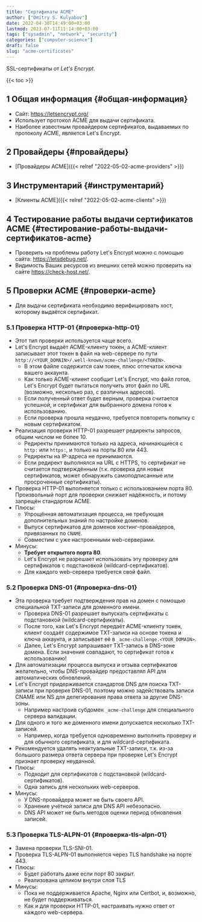 ```yaml
---
title: "Сертификаты ACME"
author: ["Dmitry S. Kulyabov"]
date: 2022-04-30T14:49:00+03:00
lastmod: 2023-07-11T11:14:00+03:00
tags: ["sysadmin", "network", "security"]
categories: ["computer-science"]
draft: false
slug: "acme-certificates"
---
```


SSL-сертификаты от _Let's Encrypt_.

<!--more-->

{{< toc >}}


## <span class="section-num">1</span> Общая информация {#общая-информация}

-   Сайт: <https://letsencrypt.org/>
-   Использует протокол ACME для выдачи сертификата.
-   Наиболее известным провайдером сертификатов, выдаваемых по протоколу ACME, является Let's Encrypt.


## <span class="section-num">2</span> Провайдеры {#провайдеры}

-   [Провайдеры ACME]({{< relref "2022-05-02-acme-providers" >}})


## <span class="section-num">3</span> Инструментарий {#инструментарий}

-   [Клиенты ACME]({{< relref "2022-05-02-acme-clients" >}})


## <span class="section-num">4</span> Тестирование работы выдачи сертификатов ACME {#тестирование-работы-выдачи-сертификатов-acme}

-   Проверить на проблемы работу Let's Encrypt можно с помощью сайта: <https://letsdebug.net/>.
-   Видимость Ваших ресурсов из внешних сетей можно проверить на сайте <https://check-host.net/>.


## <span class="section-num">5</span> Проверки ACME {#проверки-acme}

-   Для выдачи сертификата необходимо верифицировать хост, которому выдаётся сертификат.


### <span class="section-num">5.1</span> Проверка HTTP-01 {#проверка-http-01}

-   Этот тип проверки используется чаще всего.
-   Let's Encrypt выдаёт ACME-клиенту токен, а ACME-клиент записывает этот токен в файл на web-сервере по пути `http://<YOUR_DOMAIN>/.well-known/acme-challenge/<TOKEN>`.
    -   В этом файле содержится сам токен, плюс отпечаток ключа вашего аккаунта.
    -   Как только ACME-клиент сообщит Let's Encrypt, что файл готов, Let's Encrypt будет пытаться получить этот файл по URL (возможно, несколько раз, с различных адресов).
    -   Если полученный ответ будет верным, проверка считается успешной, и сертификат для выбранного домена готов к использованию.
    -   Если проверка прошла неудачно, требуется повторить попытку с новым сертификатом.
-   Реализация проверки HTTP-01 разрешает редиректы запросов, общим числом не более 10.
    -   Редиректы принимаются только на адреса, начинающиеся с `http:` или `https:`, и только на порты 80 или 443.
    -   Редиректы на IP-адреса не принимаются.
    -   Если редирект выполнялся на URL c HTTPS, то сертификат не считается подтверждённым (т.к. проверка для новых сертификатов, может обнаружить самоподписанные или просроченные сертификаты).
-   Проверка HTTP-01 выполняется только с использованием порта 80. Произвольный порт для проверки снижает надёжность, и потому запрещён стандартом ACME.
-   Плюсы:
    -   Упрощённая автоматизация процесса, не требующая дополнительных знаний по настройке доменов.
    -   Выпуск сертификатов для доменов хостинг-провайдеров, привязанных по `CNAME`.
    -   Совместим с уже настроенными web-серверами.
-   Минусы:
    -   **Требует открытого порта 80**.
    -   Let's Encrypt не разрешает использовать эту проверку для сертификатов с подстановкой (wildcard-сертификатов).
    -   Для каждого web-сервера требуется свой файл.


### <span class="section-num">5.2</span> Проверка DNS-01 {#проверка-dns-01}

-   Эта проверка требует подтверждения прав на домен с помощью специальной TXT-записи для доменного имени.
    -   Проверка DNS-01 разрешает выпускать сертификаты с подстановкой (wildcard-сертификаты).
    -   После того, как Let's Encrypt передаёт ACME-клиенту токен, клиент создаёт содержимое TXT-записи на основе токена и ключа аккаунта, и записывает её в `_acme-challenge.<YOUR_DOMAIN>`.
    -   Далее, Let's Encrypt запрашивает TXT-запись в DNS-зоне домена. Если значения совпадают, то сертификат готов к использованию!
-   Для автоматизации процесса выпуска и отзыва сертификатов желательно, чтобы DNS-провайдер предоставлял API для автоматических обновлений.
-   Let's Encrypt придерживается стандартов DNS для поиска TXT-записи при проверке DNS-01, поэтому можно задействовать записи CNAME или NS для делегирования права ответа за другие DNS-зоны.
    -   Например настроив субдомен `_acme-challenge` для специального сервера валидации.
-   Для одного и того же доменного имени допускается несколько TXT-записей.
    -   Например, когда требуется одновременно выполнить проверку и для обычного сертификата, и для wildcard-сертификата.
-   Рекомендуется удалять неактуальные TXT-записи, т.к. из-за большого размера ответа сервера при проверке Let's Encrypt признает проверку неудачной.
-   Плюсы:
    -   Подходит для сертификатов с подстановкой (wildcard-сертификатов).
    -   Одна запись для нескольких web-серверов.
-   Минусы:
    -   У DNS-провайдера может не быть своего API.
    -   Хранение учётной записи для DNS API небезопасно.
    -   DNS API может не быть методов оценки период обновления записей.


### <span class="section-num">5.3</span> Проверка TLS-ALPN-01 {#проверка-tls-alpn-01}

-   Замена проверки TLS-SNI-01.
-   Проверка TLS-ALPN-01 выполняется через TLS handshake на порте 443.
-   Плюсы:
    -   Будет работать даже если порт 80 закрыт.
    -   Реализована целиком внутри слоя TLS
-   Минусы:
    -   Пока не поддерживается Apache, Nginx или Certbot, и, возможно, не будет поддерживаться.
    -   Как и для проверки HTTP-01, настраивать нужно ответ от каждого web-сервера.
